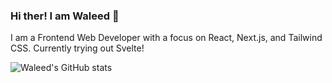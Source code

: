 ### Hi ther! I am Waleed 👋
I am a Frontend Web Developer with a focus on React, Next.js, and Tailwind CSS.
Currently trying out Svelte!

![Waleed's GitHub stats](https://github-readme-stats.vercel.app/api?username=waleedmumtaz&count_private=true&show_icons=true&theme=github_dark)

<!-- ![Top Languages](https://github-readme-stats.vercel.app/api/top-langs/?username=waleedmumtaz) -->

<!--
**waleedmumtaz/waleedmumtaz** is a ✨ _special_ ✨ repository because its `README.md` (this file) appears on your GitHub profile.

Here are some ideas to get you started:

- 🔭 I’m currently working on ...
- 🌱 I’m currently learning ...
- 👯 I’m looking to collaborate on ...
- 🤔 I’m looking for help with ...
- 💬 Ask me about ...
- 📫 How to reach me: ...
- 😄 Pronouns: ...
- ⚡ Fun fact: ...
-->
